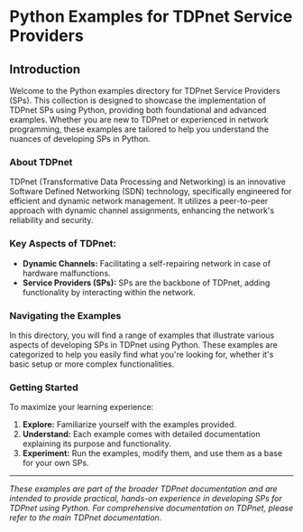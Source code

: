 # Python Examples for TDPnet Service Providers

## Introduction

Welcome to the Python examples directory for TDPnet Service Providers (SPs). This collection is designed to showcase the implementation of TDPnet SPs using Python, providing both foundational and advanced examples. Whether you are new to TDPnet or experienced in network programming, these examples are tailored to help you understand the nuances of developing SPs in Python.

### About TDPnet

TDPnet (Transformative Data Processing and Networking) is an innovative Software Defined Networking (SDN) technology, specifically engineered for efficient and dynamic network management. It utilizes a peer-to-peer approach with dynamic channel assignments, enhancing the network's reliability and security.

### Key Aspects of TDPnet:

- **Dynamic Channels:** Facilitating a self-repairing network in case of hardware malfunctions.
- **Service Providers (SPs):** SPs are the backbone of TDPnet, adding functionality by interacting within the network.

### Navigating the Examples

In this directory, you will find a range of examples that illustrate various aspects of developing SPs in TDPnet using Python. These examples are categorized to help you easily find what you're looking for, whether it's basic setup or more complex functionalities.

### Getting Started

To maximize your learning experience:

1. **Explore:** Familiarize yourself with the examples provided.
2. **Understand:** Each example comes with detailed documentation explaining its purpose and functionality.
3. **Experiment:** Run the examples, modify them, and use them as a base for your own SPs.

---

*These examples are part of the broader TDPnet documentation and are intended to provide practical, hands-on experience in developing SPs for TDPnet using Python. For comprehensive documentation on TDPnet, please refer to the main TDPnet documentation.*
